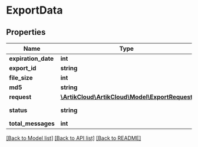 # ExportData

## Properties
Name | Type | Description | Notes
------------ | ------------- | ------------- | -------------
**expiration_date** | **int** |  | [optional] 
**export_id** | **string** |  | [optional] 
**file_size** | **int** |  | [optional] 
**md5** | **string** |  | [optional] 
**request** | [**\ArtikCloud\ArtikCloud\Model\ExportRequest**](ExportRequest.md) |  | [optional] 
**status** | **string** | Export status | [optional] 
**total_messages** | **int** |  | [optional] 

[[Back to Model list]](../README.md#documentation-for-models) [[Back to API list]](../README.md#documentation-for-api-endpoints) [[Back to README]](../README.md)


